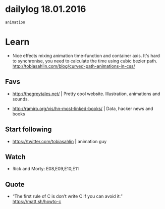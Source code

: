 # dailylog 18.01.2016

`animation`

# Learn

- Nice effects mixing animation time-function and container axis. It's hard to synchronise, you need to calculate the time using cubic bezier path. http://tobiasahlin.com/blog/curved-path-animations-in-css/

## Favs

- http://thegreytales.net/ | Pretty cool website. Illustration, animations and sounds.

- http://ramiro.org/vis/hn-most-linked-books/ | Data, hacker news and books

## Start following

- https://twitter.com/tobiasahlin | animation guy

## Watch 

- Rick and Morty: E08,E09,E10,E11

## Quote

- “The first rule of C is don’t write C if you can avoid it.”
https://matt.sh/howto-c

